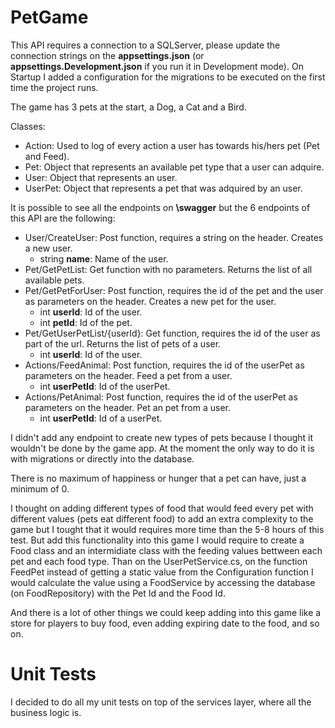 # PetGame

This API requires a connection to a SQLServer, please update the connection strings on the **appsettings.json** (or **appsettings.Development.json** if you run it in Development mode). On Startup I added a configuration for the migrations to be executed on the first time the project runs.

The game has 3 pets at the start, a Dog, a Cat and a Bird. 

Classes:
- Action: Used to log of every action a user has towards his/hers pet (Pet and Feed).
- Pet: Object that represents an available pet type that a user can adquire.
- User: Object that represents an user.
- UserPet: Object that represents a pet that was adquired by an user.

It is possible to see all the endpoints on **\swagger** but the 6 endpoints of this API are the following:
- User/CreateUser: Post function, requires a string on the header. Creates a new user.
  - string **name**: Name of the user.
- Pet/GetPetList: Get function with no parameters. Returns the list of all available pets.
- Pet/GetPetForUser: Post function, requires the id of the pet and the user as parameters on the header. Creates a new pet for the user.
  - int **userId**: Id of the user.
  - int **petId**: Id of the pet.
- Pet/GetUserPetList/{userId}: Get function, requires the id of the user as part of the url. Returns the list of pets of a user.
  - int **userId**: Id of the user.
- Actions/FeedAnimal: Post function, requires the id of the userPet as parameters on the header. Feed a pet from a user.
  - int **userPetId**: Id of the userPet.
- Actions/PetAnimal: Post function, requires the id of the userPet as parameters on the header. Pet an pet from a user.
  - int **userPetId**: Id of a userPet.
  
  
I didn't add any endpoint to create new types of pets because I thought it wouldn't be done by the game app. At the moment the only way to do it is with migrations or directly into the database.

There is no maximum of happiness or hunger that a pet can have, just a minimum of 0.

I thought on adding different types of food that would feed every pet with different values (pets eat different food) to add an extra complexity to the game but I tought that it would requires more time than the 5-8 hours of this test. But add this functionality into this game I would require to create a Food class and an intermidiate class with the feeding values bettween each pet and each food type. Than on the UserPetService.cs, on the function FeedPet instead of getting a static value from the Configuration function I would calculate the value using a FoodService by accessing the database (on FoodRepository) with the Pet Id and the Food Id.

And there is a lot of other things we could keep adding into this game like a store for players to buy food, even adding expiring date to the food, and so on.

# Unit Tests

I decided to do all my unit tests on top of the services layer, where all the business logic is. 
